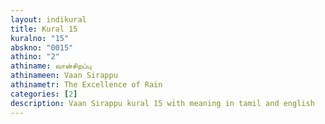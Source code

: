```yaml
---
layout: indikural
title: Kural 15
kuralno: "15"
abskno: "0015"
athino: "2"
athiname: வான்சிறப்பு
athinameen: Vaan Sirappu
athinametr: The Excellence of Rain
categories: [2]
description: Vaan Sirappu kural 15 with meaning in tamil and english 
---
```



